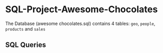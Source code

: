 # SQL-Project-Awesome-Chocolates

 The Database (awesome chocolates.sql) contains 4 tables: `geo`, `people`, `products` and `sales`

## SQL Queries

